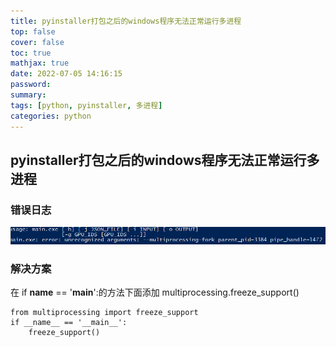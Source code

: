 ```yaml
---
title: pyinstaller打包之后的windows程序无法正常运行多进程
top: false
cover: false
toc: true
mathjax: true
date: 2022-07-05 14:16:15
password:
summary:
tags: [python, pyinstaller, 多进程]
categories: python
---
```


## pyinstaller打包之后的windows程序无法正常运行多进程

### 错误日志
![](./pyinstaller打包之后的windows程序无法正常运行多进程/pyinstaller_err.png)

### 解决方案
在 if __name__ == '__main__':的方法下面添加 multiprocessing.freeze_support()
```
from multiprocessing import freeze_support
if __name__ == '__main__':
    freeze_support()
```
